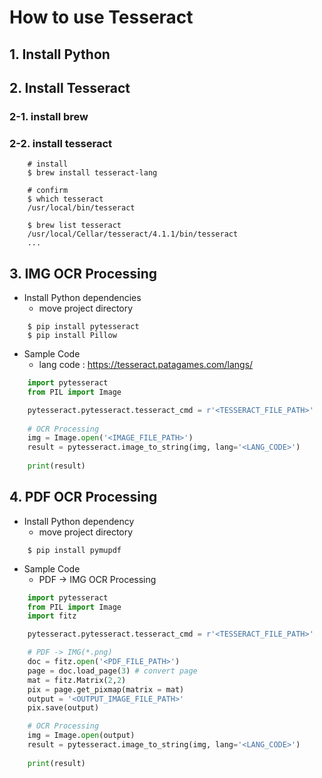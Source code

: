 # How to use Tesseract

## 1. Install Python
## 2. Install Tesseract
### 2-1. install brew
### 2-2. install tesseract
```shell
    # install
    $ brew install tesseract-lang
    
    # confirm
    $ which tesseract
    /usr/local/bin/tesseract

    $ brew list tesseract
    /usr/local/Cellar/tesseract/4.1.1/bin/tesseract
    ... 
```

## 3. IMG OCR Processing 
+ Install Python dependencies
  - move project directory
```shell
    $ pip install pytesseract
    $ pip install Pillow
```
+ Sample Code
  - lang code : https://tesseract.patagames.com/langs/
```python
    import pytesseract
    from PIL import Image

    pytesseract.pytesseract.tesseract_cmd = r'<TESSERACT_FILE_PATH>'
    
    # OCR Processing
    img = Image.open('<IMAGE_FILE_PATH>')
    result = pytesseract.image_to_string(img, lang='<LANG_CODE>')
    
    print(result)
```

## 4. PDF OCR Processing
+ Install Python dependency
  - move project directory
```shell
    $ pip install pymupdf
```
+ Sample Code
  - PDF -> IMG OCR Processing
```python
    import pytesseract
    from PIL import Image
    import fitz

    pytesseract.pytesseract.tesseract_cmd = r'<TESSERACT_FILE_PATH>'

    # PDF -> IMG(*.png)
    doc = fitz.open('<PDF_FILE_PATH>')
    page = doc.load_page(3) # convert page
    mat = fitz.Matrix(2,2)
    pix = page.get_pixmap(matrix = mat)
    output = '<OUTPUT_IMAGE_FILE_PATH>'
    pix.save(output)

    # OCR Processing
    img = Image.open(output)
    result = pytesseract.image_to_string(img, lang='<LANG_CODE>')
    
    print(result)
```
